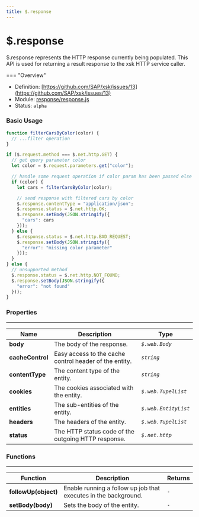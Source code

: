 ```yaml
---
title: $.response
---
```


$.response
===

$.response represents the HTTP response currently being populated. This API is used for returning a result response to the xsk HTTP service caller.


=== "Overview"
- Definition: [https://github.com/SAP/xsk/issues/13](https://github.com/SAP/xsk/issues/13)
- Module: [response/response.js](https://github.com/SAP/xsk/tree/main/modules/api/api-xsjs/src/main/resources/xsk/response/response.js)
- Status: `alpha`


### Basic Usage

```javascript
function filterCarsByColor(color) {
  // ...filter operation
}

if ($.request.method === $.net.http.GET) {
  // get query parameter color
  let color = $.request.parameters.get("color");

  // handle some request operation if color param has been passed else return bad request
  if (color) {
    let cars = filterCarsByColor(color);

    // send response with filtered cars by color
    $.response.contentType = "application/json";
    $.response.status = $.net.http.OK;
    $.response.setBody(JSON.stringify({
      "cars": cars
    }));
  } else {
    $.response.status = $.net.http.BAD_REQUEST;
    $.response.setBody(JSON.stringify({
      "error": "missing color parameter"
    }));
  }
} else {
  // unsupported method
  $.response.status = $.net.http.NOT_FOUND;
  $.response.setBody(JSON.stringify({
    "error": "not found"
  }));
}
```

### Properties

---

Name              | Description                                             | Type
----------------- | ------------------------------------------------------- | -----------------
**body**          | The body of the response.	                              | _`$.web.Body`_
**cacheControl**  | Easy access to the cache control header of the entity.  | _`string`_
**contentType**   | The content type of the entity.                         | _`string`_
**cookies**       | The cookies associated with the entity.                 | _`$.web.TupelList`_
**entities**      | The sub-entities of the entity.	                        | _`$.web.EntityList`_
**headers**       | The headers of the entity.	                            | _`$.web.TupelList`_
**status**        | The HTTP status code of the outgoing HTTP response.     | _`$.net.http`_

### Functions

---

Function               | Description                                                     | Returns
---------------------- | --------------------------------------------------------------- | --------
**followUp(object)**   | Enable running a follow up job that executes in the background. | _`-`_
**setBody(body)**      | Sets the body of the entity.                                    | _`-`_
